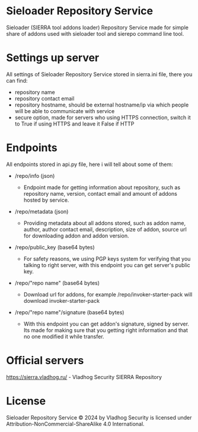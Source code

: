 # Sieloader Repository Service
Sieloader (SIERRA tool addons loader) Repository Service made for simple share of addons used with sieloader tool and sierepo command line tool.

# Settings up server
All settings of Sieloader Repository Service stored in sierra.ini file, there you can find:
- repository name
- repository contact email 
- repository hostname, should be external hostname/ip via which people will be able to communicate with service
- secure option, made for servers who using HTTPS connection, switch it to True if using HTTPS and leave it False if HTTP

# Endpoints
All endpoints stored in api.py file, here i will tell about some of them:
- /repo/info (json)
	- Endpoint made for getting information about repository, such as repository name, version, contact email and amount of addons hosted by service.
	
- /repo/metadata (json)
	- Providing metadata about all addons stored, such as addon name, author, author contact email, description, size of addon, source url for downloading addon and addon version.

- /repo/public_key (base64 bytes)
	- For safety reasons, we using PGP keys system for verifying that you talking to right server, with this endpoint you can get server's public key.
	
- /repo/"repo name"	(base64 bytes)
	- Download url for addons, for example /repo/invoker-starter-pack will download invoker-starter-pack
	
- /repo/"repo name"/signature (base64 bytes)
	- With this endpoint you can get addon's signature, signed by server. Its made for making sure that you getting right information and that no one modified it while transfer.

# Official servers
https://sierra.vladhog.ru/ - Vladhog Security SIERRA Repository

# License
Sieloader Repository Service © 2024 by Vladhog Security is licensed under Attribution-NonCommercial-ShareAlike 4.0 International.